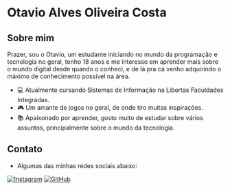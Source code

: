 # Otavio Alves Oliveira Costa

## Sobre mim

Prazer, sou o Otavio, um estudante iniciando no mundo da programação e tecnologia no geral, tenho 18 anos e me interesso em aprender mais sobre o mundo digital desde quando o conheci, e de lá pra cá venho adquirindo o máximo de conhecimento possível na área.

- 💻 Atualmente cursando Sistemas de Informação na Libertas Faculdades Integradas.
- 🎮 Um amante de jogos no geral, de onde tiro muitas inspirações.
- 📚 Apaixonado por aprender, gosto muito de estudar sobre vários assuntos, principalmente sobre o mundo da tecnologia.

## Contato

- Algumas das minhas redes sociais abaixo:

[![Instagram](https://img.shields.io/badge/Instagram-E4405F?style=for-the-badge&logo=instagram&logoColor=white)](https://instagram.com/otavio_alvxs?igshid=OGQ5ZDc2ODk2ZA==)
[![GitHub](https://img.shields.io/badge/GitHub-100000?style=for-the-badge&logo=github&logoColor=white)](https://github.com/otavio-alvxs)
